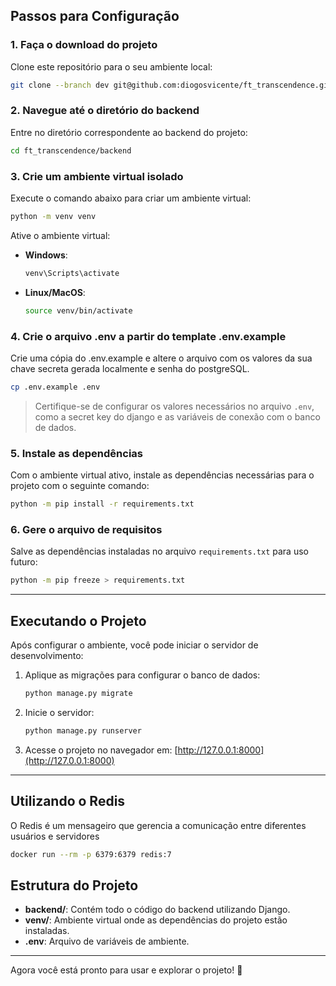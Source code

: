 ## Passos para Configuração

### 1. Faça o download do projeto
Clone este repositório para o seu ambiente local:
```bash
git clone --branch dev git@github.com:diogosvicente/ft_transcendence.git
```

### 2. Navegue até o diretório do backend
Entre no diretório correspondente ao backend do projeto:
```bash
cd ft_transcendence/backend
```

### 3. Crie um ambiente virtual isolado
Execute o comando abaixo para criar um ambiente virtual:
```bash
python -m venv venv
```

Ative o ambiente virtual:
- **Windows**:
  ```bash
  venv\Scripts\activate
  ```
- **Linux/MacOS**:
  ```bash
  source venv/bin/activate
  ```

### 4. Crie o arquivo .env a partir do template .env.example
Crie uma cópia do .env.example e altere o arquivo com os valores da sua chave
secreta gerada localmente e senha do postgreSQL.
```bash
cp .env.example .env
```
> Certifique-se de configurar os valores necessários no arquivo `.env`, como a secret key do django e as variáveis de conexão com o banco de dados.

### 5. Instale as dependências
Com o ambiente virtual ativo, instale as dependências necessárias para o projeto com o seguinte comando:
```bash
python -m pip install -r requirements.txt

```

### 6. Gere o arquivo de requisitos
Salve as dependências instaladas no arquivo `requirements.txt` para uso futuro:
```bash
python -m pip freeze > requirements.txt
```

---

## Executando o Projeto
Após configurar o ambiente, você pode iniciar o servidor de desenvolvimento:
1. Aplique as migrações para configurar o banco de dados:
   ```bash
   python manage.py migrate
   ```
2. Inicie o servidor:
   ```bash
   python manage.py runserver
   ```
3. Acesse o projeto no navegador em: [http://127.0.0.1:8000](http://127.0.0.1:8000)

---

## Utilizando o Redis
O Redis é um mensageiro que gerencia a comunicação
entre diferentes usuários e servidores
```bash
docker run --rm -p 6379:6379 redis:7
```

## Estrutura do Projeto
- **backend/**: Contém todo o código do backend utilizando Django.
- **venv/**: Ambiente virtual onde as dependências do projeto estão instaladas.
- **.env**: Arquivo de variáveis de ambiente.

---

Agora você está pronto para usar e explorar o projeto! 🎉
